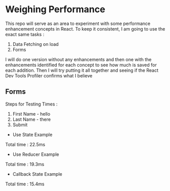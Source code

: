 # Weighing Performance

This repo will serve as an area to experiment with some performance enhancement concepts in React. To keep it consistent, I am going to use the exact same tasks :

1. Data Fetching on load
2. Forms

I will do one version without any enhancements and then one with the enhancements identified for each concept to see how much is saved for each addition. Then I will try putting it all together and seeing if the React Dev Tools Profiler confirms what I believe

## Forms

Steps for Testing Times :

1. First Name - hello
2. Last Name - there
3. Submit

- Use State Example

Total time : 22.5ms

- Use Reducer Example

Total time : 19.3ms

- Callback State Example

Total time : 15.4ms

